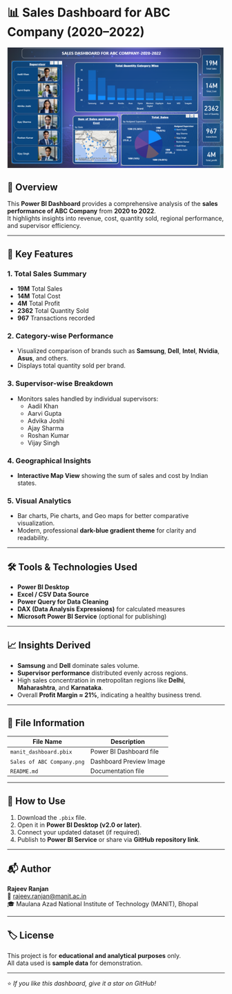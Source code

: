 # 📊 Sales Dashboard for ABC Company (2020–2022)

![Sales Dashboard Preview](Sales%20of%20ABC%20Company.png)

## 🧾 Overview
This **Power BI Dashboard** provides a comprehensive analysis of the **sales performance of ABC Company** from **2020 to 2022**.  
It highlights insights into revenue, cost, quantity sold, regional performance, and supervisor efficiency.

---

## 🚀 Key Features

### 1. **Total Sales Summary**
- **19M** Total Sales  
- **14M** Total Cost  
- **4M** Total Profit  
- **2362** Total Quantity Sold  
- **967** Transactions recorded  

### 2. **Category-wise Performance**
- Visualized comparison of brands such as **Samsung**, **Dell**, **Intel**, **Nvidia**, **Asus**, and others.
- Displays total quantity sold per brand.

### 3. **Supervisor-wise Breakdown**
- Monitors sales handled by individual supervisors:
  - Aadil Khan  
  - Aarvi Gupta  
  - Advika Joshi  
  - Ajay Sharma  
  - Roshan Kumar  
  - Vijay Singh  

### 4. **Geographical Insights**
- **Interactive Map View** showing the sum of sales and cost by Indian states.

### 5. **Visual Analytics**
- Bar charts, Pie charts, and Geo maps for better comparative visualization.
- Modern, professional **dark-blue gradient theme** for clarity and readability.

---

## 🛠️ Tools & Technologies Used
- **Power BI Desktop**
- **Excel / CSV Data Source**
- **Power Query for Data Cleaning**
- **DAX (Data Analysis Expressions)** for calculated measures
- **Microsoft Power BI Service** (optional for publishing)

---

## 📈 Insights Derived
- **Samsung** and **Dell** dominate sales volume.  
- **Supervisor performance** distributed evenly across regions.  
- High sales concentration in metropolitan regions like **Delhi**, **Maharashtra**, and **Karnataka**.  
- Overall **Profit Margin ≈ 21%**, indicating a healthy business trend.

---

## 📁 File Information
| File Name | Description |
|------------|--------------|
| `manit_dashboard.pbix` | Power BI Dashboard file |
| `Sales of ABC Company.png` | Dashboard Preview Image |
| `README.md` | Documentation file |

---

## 🧠 How to Use
1. Download the `.pbix` file.  
2. Open it in **Power BI Desktop (v2.0 or later)**.  
3. Connect your updated dataset (if required).  
4. Publish to **Power BI Service** or share via **GitHub repository link**.

---

## 📬 Author
**Rajeev Ranjan**  
📧 rajeev.ranjan@manit.ac.in  
🎓 Maulana Azad National Institute of Technology (MANIT), Bhopal  

---

## 🏷️ License
This project is for **educational and analytical purposes** only.  
All data used is **sample data** for demonstration.

---

⭐ *If you like this dashboard, give it a star on GitHub!*
